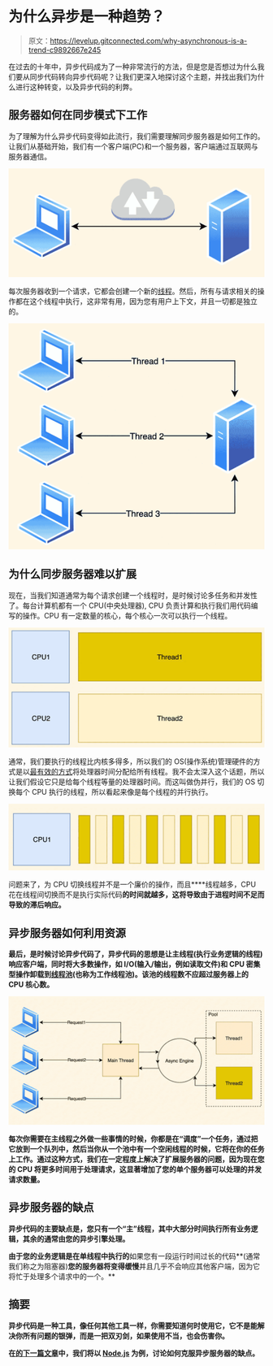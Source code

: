 # 为什么异步是一种趋势？

> 原文：<https://levelup.gitconnected.com/why-asynchronous-is-a-trend-c9892667e245>

在过去的十年中，异步代码成为了一种非常流行的方法，但是您是否想过为什么我们要从同步代码转向异步代码呢？让我们更深入地探讨这个主题，并找出我们为什么进行这种转变，以及异步代码的利弊。

## 服务器如何在同步模式下工作

为了理解为什么异步代码变得如此流行，我们需要理解同步服务器是如何工作的。让我们从基础开始，我们有一个客户端(PC)和一个服务器，客户端通过互联网与服务器通信。

![](img/623a07bb25dcf47d8085cb88ab1e3b98.png)

每次服务器收到一个请求，它都会创建一个新的[线程](https://en.wikipedia.org/wiki/Thread_(computing))。然后，所有与请求相关的操作都在这个线程中执行，这非常有用，因为您有用户上下文，并且一切都是独立的。

![](img/af4c083ddc0f59e9a0dd4e61935b606e.png)

## 为什么同步服务器难以扩展

现在，当我们知道通常为每个请求创建一个线程时，是时候讨论多任务和并发性了。每台计算机都有一个 CPU(中央处理器), CPU 负责计算和执行我们用代码编写的操作。CPU 有一定数量的核心，每个核心一次可以执行一个线程。

![](img/fce7dfe3b8e321a84f7155b9c334e52c.png)

通常，我们要执行的线程比内核多得多，所以我们的 OS(操作系统)管理硬件的方式是以[最有效的方式](https://www.guru99.com/cpu-scheduling-algorithms.html)将处理器时间分配给所有线程。我不会太深入这个话题，所以让我们假设它只是给每个线程等量的处理器时间。而这叫做伪并行，我们的 OS 切换每个 CPU 执行的线程，所以看起来像是每个线程的并行执行。

![](img/47e36580871a9414c5c51d51e1115b53.png)

问题来了，为 CPU 切换线程并不是一个廉价的操作，而且****线程越多，CPU 花在线程间切换而不是执行实际代码**的时间就越多，这将导致由于进程时间不足而导致的滞后响应。**

## **异步服务器如何利用资源**

**最后，是时候讨论异步代码了，异步代码的思想是让主线程(执行业务逻辑的线程)响应客户端，同时将大多数操作，如 I/O(输入/输出，例如读取文件)和 CPU 密集型操作卸载到[线程池](https://en.wikipedia.org/wiki/Thread_pool)(也称为工作线程池)。该池的线程数不应超过服务器上的 CPU 核心数。**

**![](img/a2027dd3e39885bcedb6ee69c041e67c.png)**

**每次你需要在主线程之外做一些事情的时候，你都是在“调度”一个任务，通过把它放到一个队列中，然后当你从一个池中有一个空闲线程的时候，它将在你的任务上工作。通过这种方式，我们在一定程度上解决了扩展服务器的问题，因为现在您的 CPU 将更多时间用于处理请求，这显著增加了您的单个服务器可以处理的并发请求数量。**

## **异步服务器的缺点**

**异步代码的主要缺点是，您只有一个“主”线程，其中大部分时间执行所有业务逻辑，其余的通常由您的异步引擎处理。**

**由于您的业务逻辑是在单线程中执行的**如果您有一段运行时间过长的代码**(通常我们称之为阻塞器)**您的服务器将变得缓慢**并且几乎不会响应其他客户端，因为它将忙于处理多个请求中的一个。**

## **摘要**

**异步代码是一种工具，像任何其他工具一样，你需要知道何时使用它，它不是能解决你所有问题的银弹，而是一把双刃剑，如果使用不当，也会伤害你。**

**在[的下一篇文章](/how-to-handle-blockers-in-node-js-1966d0399703)中，我们将以 [Node.js](https://nodejs.org/en/) 为例，讨论如何克服异步服务器的缺点。**